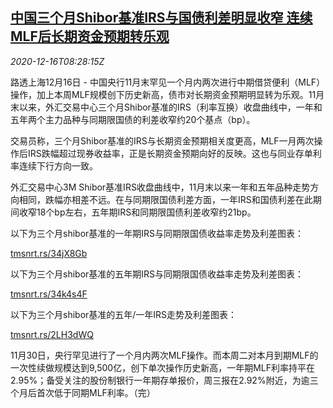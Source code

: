 <!--1608108878000-->
[中国三个月Shibor基准IRS与国债利差明显收窄 连续MLF后长期资金预期转乐观](https://cn.reuters.com/article/china-shibor-irs-treasury-mlf-1216-idCNKBS28Q0YH)
------

<div><i>2020-12-16T08:28:15Z</i></div><p>路透上海12月16日 - 中国央行11月末罕见一个月内两次进行中期借贷便利（MLF）操作，加上本周MLF规模创下历史新高，债市对长期资金预期明显转为乐观。11月末以来，外汇交易中心三个月Shibor基准的IRS（利率互换）收盘曲线中，一年和五年两个主力品种与同期限国债的利差收窄约20个基点（bp）。</p><p>交易员称，三个月Shibor基准的IRS与长期资金预期相关度更高，MLF一月两次操作后IRS跌幅超过现券收益率，正是长期资金预期向好的反映。这也与同业存单利率连续下行方向一致。</p><p>外汇交易中心3M Shibor基准IRS收盘曲线中，11月末以来一年和五年品种走势方向相同，跌幅亦相差不远。在与同期限国债利差方面，一年IRS和国债利差在此期间收窄18个bp左右，五年期IRS和同期限国债利差收窄约21bp。</p><p>以下为三个月shibor基准的一年期IRS与同期限国债收益率走势及利差图表：</p><p><a href="https://tmsnrt.rs/34jX8Gb">tmsnrt.rs/34jX8Gb</a></p><p>以下为三个月shibor基准的五年期IRS与同期限国债收益率走势及利差图表：</p><p><a href="https://tmsnrt.rs/34k4s4F">tmsnrt.rs/34k4s4F</a></p><p>以下为三个月shibor基准的五年/一年IRS走势及利差图表：</p><p><a href="https://tmsnrt.rs/2LH3dWQ">tmsnrt.rs/2LH3dWQ</a></p><p>11月30日，央行罕见进行了一个月内两次MLF操作。而本周二对本月到期MLF的一次性续做规模达到9,500亿，创下单次操作历史新高，一年期MLF利率持平在2.95%；备受关注的股份制银行一年期存单报价，周三报在2.92%附近，为逾三个月后首次低于同期MLF利率。（完）</p>
